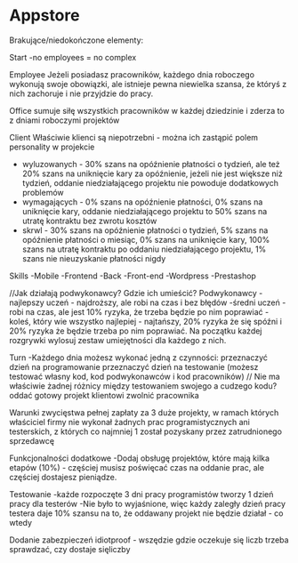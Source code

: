 # Appstore

Brakujące/niedokończone elementy:

Start
-no employees = no complex

Employee
Jeżeli posiadasz pracowników, każdego dnia roboczego wykonują swoje obowiązki, ale istnieje pewna niewielka szansa, że któryś z nich zachoruje i nie przyjdzie do pracy.

Office
sumuje siłę wszystkich pracowników w każdej dziedzinie i zderza to z dniami roboczymi projektów

Client
Właściwie klienci są niepotrzebni - można ich zastąpić polem personality w projekcie
- wyluzowanych - 30% szans na opóźnienie płatności o tydzień, ale też 20% szans na uniknięcie kary za opóźnienie, jeżeli nie jest większe niż tydzień, oddanie niedziałającego projektu nie powoduje dodatkowych problemów
- wymagających - 0% szans na opóźnienie płatności, 0% szans na uniknięcie kary, oddanie niedziałającego projektu to 50% szans na utratę kontraktu bez zwrotu kosztów
- skrwl - 30% szans na opóźnienie płatności o tydzień, 5% szans na opóźnienie płatności o miesiąc, 0% szans na uniknięcie kary, 100% szans na utratę kontraktu po oddaniu niedziałającego projektu, 1% szans nie nieuzyskanie płatności nigdy

Skills
-Mobile
-Frontend
-Back
-Front-end
-Wordpress
-Prestashop

//Jak działają podwykonawcy? Gdzie ich umieścić?
Podwykonawcy
-najlepszy uczeń - najdroższy, ale robi na czas i bez błędów
-średni uczeń - robi na czas, ale jest 10% ryzyka, że trzeba będzie po nim poprawiać 
-koleś, który wie wszystko najlepiej - najtańszy, 20% ryzyka że się spóźni i 20% ryzyka że będzie trzeba po nim poprawiać.
Na początku każdej rozgrywki wylosuj zestaw umiejętności dla każdego z nich.

Turn
-Każdego dnia możesz wykonać jedną z czynności:
przeznaczyć dzień na programowanie 
przeznaczyć dzień na testowanie (możesz testować własny kod, kod podwykonawców i kod pracowników) // Nie ma właściwie żadnej różnicy między testowaniem swojego a cudzego kodu?
oddać gotowy projekt klientowi
zwolnić pracownika

Warunki zwycięstwa
pełnej zapłaty za 3 duże projekty, w ramach których właściciel firmy nie wykonał żadnych prac programistycznych ani testerskich, z których co najmniej 1 został pozyskany przez zatrudnionego sprzedawcę

Funkcjonalności dodatkowe
-Dodaj obsługę projektów, które mają kilka etapów (10%) - częściej musisz poświęcać czas na oddanie prac, ale częściej dostajesz pieniądze.

Testowanie
-każde rozpoczęte 3 dni pracy programistów tworzy 1 dzień pracy dla testerów
-Nie było to wyjaśnione, więc każdy zaległy dzień pracy testera daje 10% szansu na to, że oddawany projekt nie będzie działał - co wtedy

Dodanie zabezpieczeń idiotproof - wszędzie gdzie oczekuje się liczb trzeba sprawdzać, czy dostaje sięliczby
